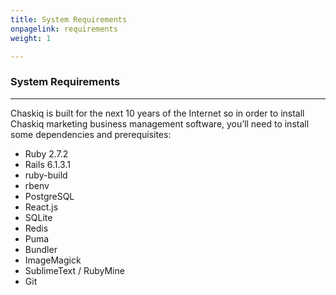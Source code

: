 ```yaml
---
title: System Requirements
onpagelink: requirements
weight: 1

---
```


### **System Requirements**
-------------------

Chaskiq is built for the next 10 years of the Internet so in order to install Chaskiq marketing business management software, you’ll need to install some dependencies and prerequisites:

- Ruby 2.7.2
- Rails 6.1.3.1
- ruby-build
- rbenv
- PostgreSQL
- React.js
- SQLite
- Redis
- Puma
- Bundler
- ImageMagick
- SublimeText / RubyMine
- Git
 
